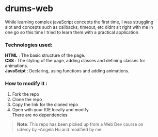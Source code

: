 # drums-web
While learning complex javaScript concepts the first time, I was struggling alot and concepts such as callbacks, timeout, etc didnt sit right with me in one go so this time I tried to learn them with a practical application. 
### Technologies used:
**HTML** : The basic structure of the page.<br>
**CSS** : The styling of the page, adding classes and defining classes for animations.<br>
**JavaScipt** : Declaring, using functions and adding animations.<br>
### How to modify it :
1. Fork the repo
2. Clone the repo
3. Copy the link for the cloned repo
4. Open with your IDE locally and modify<br>
   There are no dependencies
 >**Note**: This repo has been picked up from a Web Dev course on udemy by -Angela Hu and modified by me. 
